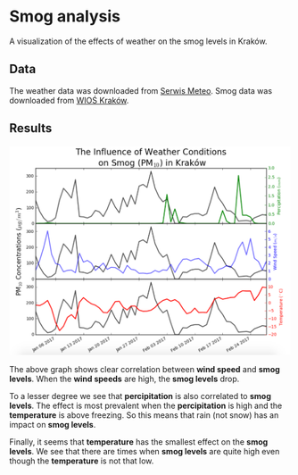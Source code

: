 # Smog analysis
A visualization of the effects of weather on the smog levels in Kraków.

## Data
The weather data was downloaded from [Serwis Meteo](http://meteo.ftj.agh.edu.pl/meteo/). Smog data was downloaded from [WIOŚ Kraków](http://monitoring.krakow.pios.gov.pl/archiwalne-dane-pomiarowe/manualne).

## Results

<p align='center'>
  <img src='data/SMOG.png'/>
</p>

The above graph shows clear correlation between **wind speed** and **smog levels**. When the **wind speeds** are high, the **smog levels** drop. 

To a lesser degree we see that **percipitation** is also correlated to **smog levels**. The effect is most prevalent when the **percipitation** is high and the **temperature** is above freezing. So this means that rain (not snow) has an impact on **smog levels**.

Finally, it seems that **temperature** has the smallest effect on the **smog levels**. We see that there are times when **smog levels** are quite high even though the **temperature** is not that low.